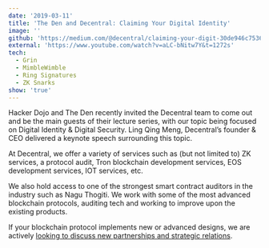 ```yaml
---
date: '2019-03-11'
title: 'The Den and Decentral: Claiming Your Digital Identity'
image: ''
github: 'https://medium.com/@decentral/claiming-your-digit-30de946c7536'
external: 'https://www.youtube.com/watch?v=aLC-bNitw7Y&t=1272s'
tech:
  - Grin 
  - MimbleWimble
  - Ring Signatures
  - ZK Snarks
show: 'true'
---
```


Hacker Dojo and The Den recently invited the Decentral team to come out and be the main guests of their lecture series, with our topic being focused on Digital Identity & Digital Security. Ling Qing Meng, Decentral’s founder & CEO delivered a keynote speech surrounding this topic.

At Decentral, we offer a variety of services such as (but not limited to) ZK services, a protocol audit, Tron blockchain development services, EOS development services, IOT services, etc.

We also hold access to one of the strongest smart contract auditors in the industry such as Nagu Thogiti. We work with some of the most advanced blockchain protocols, auditing tech and working to improve upon the existing products.

If your blockchain protocol implements new or advanced designs, we are actively [looking to discuss new partnerships and strategic relations](http://bit.ly/decentralinquiries).